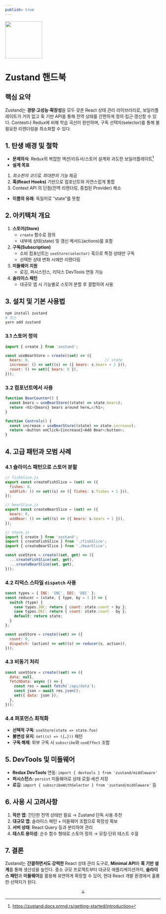 ```yaml
---
publish: true
---
```


<img src="https://r2cdn.perplexity.ai/pplx-full-logo-primary-dark%402x.png" class="logo" width="120"/>

# Zustand 핸드북

## 핵심 요약

Zustand는 **경량·고성능·확장성**을 모두 갖춘 React 상태 관리 라이브러리로, 보일러플레이트가 거의 없고 훅 기반 API를 통해 전역 상태를 간편하게 정의·접근·갱신할 수 있다. Context나 Redux에 비해 학습 곡선이 완만하며, 구독 선택자(selector)를 통해 불필요한 리렌더링을 최소화할 수 있다.

## 1. 탄생 배경 및 철학

- **문제의식**: Redux의 복잡한 액션/리듀서/스토어 설계와 과도한 보일러플레이트[^1]
- **설계 목표**

1. *최소한의 코드*로 *최대한의 기능* 제공
2. **훅(React Hooks)** 기반으로 컴포넌트와 자연스럽게 통합
3. Context API 의 단점(전역 리렌더링, 중첩된 Provider) 해소
- **이름의 유래**: 독일어로 “state”를 뜻함


## 2. 아키텍처 개요

1. **스토어(Store)**
    - `create` 함수로 정의
    - 내부에 상태(state) 및 갱신 메서드(actions)를 포함
2. **구독(Subscription)**
    - 소비 컴포넌트는 `useStore(selector)` 훅으로 특정 상태만 구독
    - 선택한 상태 변화 시에만 리렌더링
3. **미들웨어 지원**
    - 로깅, 퍼시스턴스, 리덕스 DevTools 연동 가능
4. **슬라이스 패턴**
    - 대규모 앱 시 기능별로 스토어 분할 후 결합하여 사용

## 3. 설치 및 기본 사용법

```bash
npm install zustand
# 또는
yarn add zustand
```


### 3.1 스토어 정의

```javascript
import { create } from 'zustand';

const useBearStore = create((set) => ({
  bears: 0,                                  // state
  increase: () => set((s) => ({ bears: s.bears + 1 })),  
  reset: () => set({ bears: 0 }),
}));
```


### 3.2 컴포넌트에서 사용

```javascript
function BearCounter() {
  const bears = useBearStore((state) => state.bears);
  return <h1>{bears} bears around here…</h1>;
}

function Controls() {
  const increase = useBearStore((state) => state.increase);
  return <button onClick={increase}>Add Bear</button>;
}
```


## 4. 고급 패턴과 모범 사례

### 4.1 슬라이스 패턴으로 스토어 분할

```javascript
// fishSlice.js
export const createFishSlice = (set) => ({
  fishes: 0,
  addFish: () => set((s) => ({ fishes: s.fishes + 1 })),
});

// bearSlice.js
export const createBearSlice = (set) => ({
  bears: 0,
  addBear: () => set((s) => ({ bears: s.bears + 1 })),
});

// store.js
import { create } from 'zustand';
import { createFishSlice } from './fishSlice';
import { createBearSlice } from './bearSlice';

const useStore = create((set, get) => ({
  ...createFishSlice(set, get),
  ...createBearSlice(set, get),
}));
```


### 4.2 리덕스 스타일 `dispatch` 사용

```javascript
const types = { INC: 'INC', DEC: 'DEC' };
const reducer = (state, { type, by = 1 }) => {
  switch (type) {
    case types.INC: return { count: state.count + by };
    case types.DEC: return { count: state.count - by };
    default: return state;
  }
};

const useStore = create((set) => ({
  count: 0,
  dispatch: (action) => set((s) => reducer(s, action)),
}));
```


### 4.3 비동기 처리

```javascript
const useStore = create((set) => ({
  data: null,
  fetchData: async () => {
    const res = await fetch('/api/data');
    const json = await res.json();
    set({ data: json });
  },
}));
```


### 4.4 퍼포먼스 최적화

- **선택적 구독**: `useStore(state => state.foo)`
- **불변성 유지**: `set((s) => ({…}))` 패턴
- **구독 해제**: 외부 구독 시 `subscribe`와 `useEffect` 조합


## 5. DevTools 및 미들웨어

- **Redux DevTools** 연동: `import { devtools } from 'zustand/middleware'`
- **퍼시스턴스**: `persist` 미들웨어로 상태 로컬·세션 저장
- **로깅**: `import { subscribeWithSelector } from 'zustand/middleware'` 등


## 6. 사용 시 고려사항

1. **작은 앱**: 간단한 전역 상태만 필요 → Zustand 단독 사용 추천
2. **대규모 앱**: 슬라이스 패턴 + 미들웨어 조합으로 확장성 확보
3. **서버 상태**: React Query 등과 분리하여 관리
4. **테스트 용이성**: 순수 함수 형태로 스토어 정의 → 모킹·단위 테스트 수월

## 7. 결론

Zustand는 **간결하면서도 강력한** React 상태 관리 도구로, **Minimal API**와 **훅 기반 설계**를 통해 생산성을 높인다. 중소 규모 프로젝트부터 대규모 애플리케이션까지, **슬라이스 패턴**과 **미들웨어**를 활용해 유연하게 확장할 수 있어, 현대 React 개발 환경에서 훌륭한 선택지가 된다.

<div style="text-align: center">⁂</div>

[^1]: https://zustand.docs.pmnd.rs/getting-started/introduction

[^2]: https://www.pedroalonso.net/blog/react-state-management-zustand/

[^3]: https://blog.logrocket.com/zustand-adoption-guide/

[^4]: https://zenn.dev/b13o/articles/tutorial-zustand

[^5]: https://www.issoh.co.jp/tech/details/7615/

[^6]: https://dev.to/michaeljota/zustand-entityadapter-an-entityadapter-example-for-zustand-cd2

[^7]: https://zenn.dev/yamabiko/articles/zutand-context

[^8]: https://zustand.docs.pmnd.rs/guides/flux-inspired-practice

[^9]: https://www.youtube.com/watch?v=_ngCLZ5Iz-0

[^10]: https://envader.plus/article/524

[^11]: https://dev.to/neetigyachahar/architecture-guide-building-scalable-react-or-react-native-apps-with-zustand-react-query-1nn4

[^12]: https://qiita.com/s_taro/items/0c16f077d843ac1a78fa

[^13]: https://frontendmasters.com/blog/introducing-zustand/

[^14]: https://zenn.dev/yoshida_yoshida/articles/e59bc94f7589bd

[^15]: https://codesandbox.io/examples/package/zustand

[^16]: https://refine.dev/blog/zustand-react-state/

[^17]: https://brainhub.eu/library/zustand-architecture-patterns-at-scale

[^18]: https://github.com/pmndrs/zustand

[^19]: https://kakehashi-dev.hatenablog.com/entry/2024/09/10/110000

[^20]: https://zustand.docs.pmnd.rs

